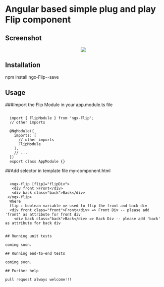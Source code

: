 

# Angular based simple plug and play Flip component

## Screenshot

<div style="text-align:center"><img src ="https://github.com/ritsrivastava01/ngxFlip/blob/master/Flip.gif" /></div>

## Installation
npm install ngx-Flip--save

## Usage
###Import the Flip Module in your app.module.ts file
```
  
  import { FlipModule } from 'ngx-Flip';
  // other imports 
  
  @NgModule({
    imports: [
      // other imports 
      FlipModule
    ],
    // ...
  })
  export class AppModule {}

```
##Add selector in template file my-component.html
```
  
  <ngx-flip [flip]="flipDiv">
   <div front >Front</div>
   <div back class="back">Back</div>
 </ngx-flip>
  Where
  flip : boolean variable => used to flip the front and back div
  <div front class="front">Front</div> => Front Div -- please add 'front' as attribute for front div
    <div back class="back">Back</div> => Back Div -- please add 'back' as attribute for back div


## Running unit tests

coming soon. 

## Running end-to-end tests

coming soon.

## Further help

pull request always welcome!!!
